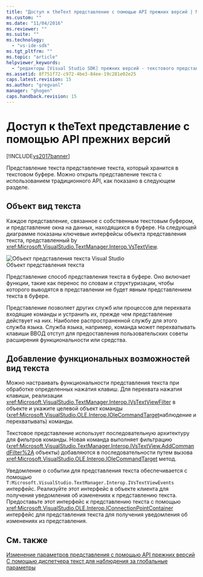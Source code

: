 ```yaml
---
title: "Доступ к theText представление с помощью API прежних версий | Microsoft Docs"
ms.custom: ""
ms.date: "11/04/2016"
ms.reviewer: ""
ms.suite: ""
ms.technology: 
  - "vs-ide-sdk"
ms.tgt_pltfrm: ""
ms.topic: "article"
helpviewer_keywords: 
  - "редакторы [Visual Studio SDK] прежних версий - текстового представления."
ms.assetid: 8f751f72-c972-4be3-84ee-19c281e02e25
caps.latest.revision: 15
ms.author: "gregvanl"
manager: "ghogen"
caps.handback.revision: 15
---
```

# Доступ к theText представление с помощью API прежних версий
[!INCLUDE[vs2017banner](../code-quality/includes/vs2017banner.md)]

Представление текста представление текста, который хранится в текстовом буфере.  Можно открыть представление текста с использованием традиционного API, как показано в следующем разделе.  
  
## Объект вид текста  
 Каждое представление, связанное с собственным текстовым буфером, и представление окна на данных, находящихся в буфере.  На следующей диаграмме показаны ключевые интерфейсы объекта представления текста, представленный by <xref:Microsoft.VisualStudio.TextManager.Interop.VsTextView>.  
  
 ![Объект представления текста Visual Studio](../extensibility/media/vstextview.png "vstextview")  
Объект представления текста  
  
 Представление способ представления текста в буфере.  Оно включает функции, такие как перенос по словам и структуризации, чтобы которого выводятся в представлении не будет явным представлением текста в буфере.  
  
 Представление позволяет других служб или процессов для перехвата входящие команды и устранить их, прежде чем представление действует на них.  Наиболее распространенной службу для этого служба языка.  Служба языка, например, команда может перехватывать клавиши ВВОД отступ для предоставления пользовательских советы расширения функциональности или средства.  
  
## Добавление функциональных возможностей вид текста  
 Можно настраивать функциональности представления текста при обработке определенных нажатия клавиш.  Для перехвата нажатия клавиши, реализации <xref:Microsoft.VisualStudio.TextManager.Interop.IVsTextViewFilter> в объекте и укажите целевой объект команды \(<xref:Microsoft.VisualStudio.OLE.Interop.IOleCommandTarget>наблюдение и перехватывать\) команды.  
  
 Текстовое представление использует последовательную архитектуру для фильтров команды.  Новая команда выполняет фильтрацию \(<xref:Microsoft.VisualStudio.TextManager.Interop.IVsTextView.AddCommandFilter%2A> объекты\) добавляются в последовательности путем вызова <xref:Microsoft.VisualStudio.OLE.Interop.IOleCommandTarget> метод.  
  
 Уведомление о событии для представления текста обеспечивается с помощью `T:Microsoft.VisualStudio.TextManager.Interop.IVsTextViewEvents` интерфейс.  Реализуйте этот интерфейс в объекте клиента для получения уведомления об изменениях к представлению текста.  Предоставьте этот интерфейс к представлению текста с помощью <xref:Microsoft.VisualStudio.OLE.Interop.IConnectionPointContainer> интерфейс для представления текста для получения уведомления об изменениях из представления.  
  
## См. также  
 [Изменение параметров представления с помощью API прежних версий](../extensibility/changing-view-settings-by-using-the-legacy-api.md)   
 [С помощью диспетчера текст для наблюдения за глобальные параметры](../extensibility/using-the-text-manager-to-monitor-global-settings.md)